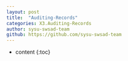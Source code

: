 ```yaml
---
layout: post
title:  "Auditing-Records"
categories: X3.Auditing-Records
author: sysu-swsad-team
github: https://github.com/sysu-swsad-team
---
```


* content
{:toc}

